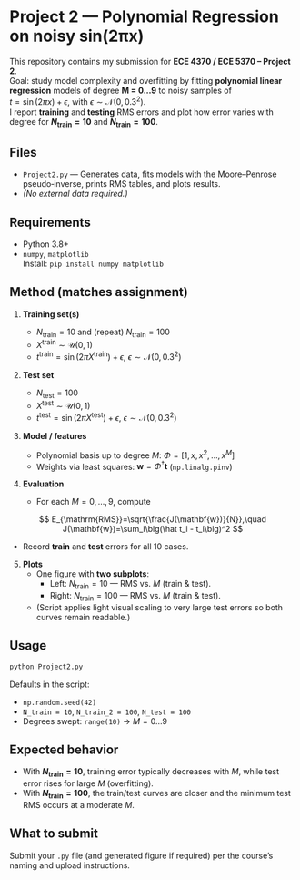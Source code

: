 # Project 2 — Polynomial Regression on noisy sin(2πx)

This repository contains my submission for **ECE 4370 / ECE 5370 – Project 2**.  
Goal: study model complexity and overfitting by fitting **polynomial linear regression** models of degree **M = 0…9** to noisy samples of  
$t = \sin(2\pi x) + \epsilon$, with $\epsilon \sim \mathcal{N}(0,\,0.3^2)$.  
I report **training** and **testing** RMS errors and plot how error varies with degree for **$N_{\text{train}}=10$** and **$N_{\text{train}}=100$**.

## Files
- `Project2.py` — Generates data, fits models with the Moore–Penrose pseudo‑inverse, prints RMS tables, and plots results.  
- *(No external data required.)*

## Requirements
- Python 3.8+
- `numpy`, `matplotlib`  
Install: `pip install numpy matplotlib`

## Method (matches assignment)
1) **Training set(s)**
   - $N_{\text{train}}=10$ and (repeat) $N_{\text{train}}=100$
   - $X^{\text{train}} \sim \mathcal{U}(0,1)$
   - $t^{\text{train}} = \sin(2\pi X^{\text{train}}) + \epsilon,\ \epsilon \sim \mathcal{N}(0,0.3^2)$

2) **Test set**
   - $N_{\text{test}}=100$
   - $X^{\text{test}} \sim \mathcal{U}(0,1)$
   - $t^{\text{test}} = \sin(2\pi X^{\text{test}}) + \epsilon,\ \epsilon \sim \mathcal{N}(0,0.3^2)$

3) **Model / features**
   - Polynomial basis up to degree $M$: $\Phi = [1, x, x^2, \ldots, x^M]$
   - Weights via least squares: $\mathbf{w} = \Phi^\dagger \mathbf{t}$ (`np.linalg.pinv`)

4) **Evaluation**
   - For each $M=0,\ldots,9$, compute

$$
E_{\mathrm{RMS}}=\sqrt{\frac{J(\mathbf{w})}{N}},\quad
J(\mathbf{w})=\sum_i\big(\hat t_i - t_i\big)^2
$$
     
    
   - Record **train** and **test** errors for all 10 cases.

5) **Plots**
   - One figure with **two subplots**:
     - Left: $N_{\text{train}}=10$ — RMS vs. $M$ (train & test).
     - Right: $N_{\text{train}}=100$ — RMS vs. $M$ (train & test).
   - (Script applies light visual scaling to very large test errors so both curves remain readable.)

## Usage
```bash
python Project2.py
```
Defaults in the script:
- `np.random.seed(42)`
- `N_train = 10`, `N_train_2 = 100`, `N_test = 100`
- Degrees swept: `range(10)` → $M=0…9$

## Expected behavior
- With **$N_{\text{train}}=10$**, training error typically decreases with $M$, while test error rises for large $M$ (overfitting).
- With **$N_{\text{train}}=100$**, the train/test curves are closer and the minimum test RMS occurs at a moderate $M$.

## What to submit
Submit your `.py` file (and generated figure if required) per the course’s naming and upload instructions.
